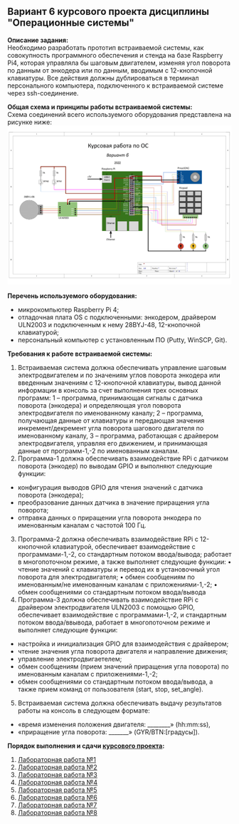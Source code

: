 ## Вариант 6 курсового проекта дисциплины "Операционные системы"

__Описание задания:__  
Необходимо разработать прототип встраиваемой системы, как совокупность программного обеспечения и стенда на базе Raspberry Pi4, которая управляла бы шаговым двигателем, изменяя угол поворота по данным от энкодера или по данным, вводимым с 12-кнопочной клавиатуры. Все действия должны дублироваться в терминал персонального компьютера, подключенного к встраиваемой системе через ssh-соединение.   

__Общая схема и принципы работы встраиваемой системы:__  
Схема соединений всего используемого оборудования представлена на рисунке ниже:  
![Схема варианта 6](Вариант6-1.png)


__Перечень используемого оборудования:__
* микрокомпьютер Raspberry Pi 4;
* отладочная плата OS с подключенными: энкодером, драйвером ULN2003 и подключенным к нему 28BYJ-48, 12-кнопочной клавиатурой;
* персональный компьютер c установленным ПО (Putty, WinSCP, Git).

__Требования к работе встраиваемой системы:__  
1. Встраиваемая система должна обеспечивать управление шаговым электродвигателем и по значениям углов поворота энкодера или введенным значениям с 12-кнопочной клавиатуры, вывод данной информации в консоль за счет выполнения трех основных программ: 1 – программа, принимающая сигналы с датчика поворота (энкодера) и определяющая угол поворота электродвигателя по именованному каналу; 2 – программа, получающая данные от клавиатуры и передающая значения инкремент/декремент угла поворота шагового двигателя по именованному каналу, 3 – программа, работающая с драйвером электродвигателя, управляя его движением, и принимающая данные от программ-1,-2 по именованным каналам.
2. Программа-1 должна обеспечивать взаимодействие RPi с датчиком поворота (энкодер) по выводам GPIO и выполняют следующие функции:
* конфигурация выводов GPIO для чтения значений с датчика поворота (энкодера);
* преобразование данных датчика в значение приращения угла поворота;
* отправка данных о приращении угла поворота энкодера по именованным каналам с частотой 100 Гц.
3. Программа-2 должна обеспечивать взаимодействие RPi с 12-кнопочной клавиатурой, обеспечивает взаимодействие с программами-1,-2, со стандартным потоком ввода/вывода; работает в многопоточном режиме, а также выполняет следующие функции:
•	чтение значений с клавиатуры и перевод их в установочный угол поворота для электродвигателя;
•	обмен сообщениям по именованным/не именованным каналам с приложениями-1,-2;
•	обмен сообщениями со стандартным потоком ввода/вывода
4. Программа-3 должна обеспечивать взаимодействие RPi с драйвером электродвигателя ULN2003 с помощью GPIO, обеспечивает взаимодействие с программами-1,-2, и стандартным потоком ввода/ввывода, работает в многопоточном режиме и выполняет следующие функции:
* настройка и инициализация GPIO для взаимодействия с драйвером;
* чтение значения угла поворота двигателя и направление движения;
* управление электродвигаетелем;
* обмен сообщениям (прием значений приращения угла поворота) по именованным каналам с приложениями-1,-2;
* обмен сообщениями со стандартным потоком ввода/вывода, а также прием команд от пользователя (start, stop, set_angle).
5. Встраиваемая система должна обеспечивать выдачу результатов работы на консоль в следующем формате:
* «время изменения положения двигателя: ________» (hh:mm:ss), 
* «приращение угла поворота: _______» (GYR/BTN:[градусы]).


__Порядок выполнения и сдачи [курсового проекта](task_v06.md):__
1. [Лабораторная работа №1](lab_01.md)
2. [Лабораторная работа №2](lab_02.md)
3. [Лабораторная работа №3](lab_03.md)
4. [Лабораторная работа №4](lab_04.md)
5. [Лабораторная работа №5](lab_05.md)
6. [Лабораторная работа №6](lab_06.md)
7. [Лабораторная работа №7](lab_07.md)
8. [Лабораторная работа №8](lab_08.md)


